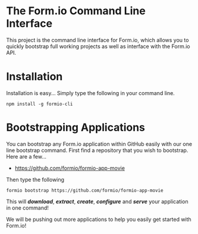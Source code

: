 The Form.io Command Line Interface
=================================
This project is the command line interface for Form.io, which allows you to quickly bootstrap full working projects as
well as interface with the Form.io API.

Installation
==================
Installation is easy... Simply type the following in your command line.

```
npm install -g formio-cli
```

Bootstrapping Applications
====================
You can bootstrap any Form.io application within GitHub easily with our one line bootstrap command. First find a
repository that you wish to bootstrap.  Here are a few...

 - https://github.com/formio/formio-app-movie

Then type the following

```
formio bootstrap https://github.com/formio/formio-app-movie
```

This will ***download***, ***extract***, ***create***, ***configure*** and ***serve*** your application in one command!

We will be pushing out more applications to help you easily get started with Form.io!